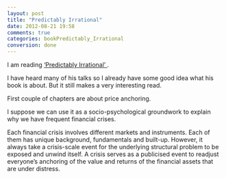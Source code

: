 ```yaml
---
layout: post
title: "Predictably Irrational"
date: 2012-08-21 19:58
comments: true
categories: bookPredictably_Irrational
conversion: done
---
```


I am reading [ ‘Predictably Irrational’ ](http://www.amazon.com/gp/product/006135323X/).


I have heard many of his talks so I already have some good idea what his book is about. But it still makes a very interesting read.


First couple of chapters are about price anchoring.


I suppose we can use it as a socio-psychological groundwork to explain why we have frequent financial crises.


Each financial crisis involves different markets and instruments. Each of them has unique background,  fundamentals and built-up. However, it always take a crisis-scale event for the underlying structural problem to be exposed and unwind itself. A crisis serves as a publicised event to readjust everyone’s anchoring of the value and returns of the financial assets that are under distress.

